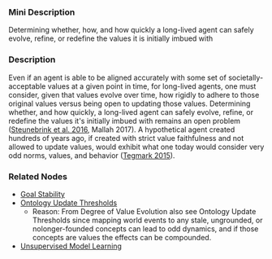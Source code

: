 ### Mini Description

Determining whether, how, and how quickly a long-lived agent can safely evolve, refine, or redefine the values it is initially imbued with

### Description

Even if an agent is able to be aligned accurately with some set of societally-acceptable values at a given point in time, for long-lived agents, one must consider, given that values evolve over time, how rigidly to adhere to those original values versus being open to updating those values. Determining whether, and how quickly, a long-lived agent can safely evolve, refine, or redefine the values it's initially imbued with remains an open problem ([Steunebrink et al. 2016](http://people.idsia.ch/~steunebrink/Publications/AGI16_growing_recursive_self-improvers.pdf), Mallah 2017). A hypothetical agent created hundreds of years ago, if created with strict value faithfulness and not allowed to update values, would exhibit what one today would consider very odd norms, values, and behavior ([Tegmark 2015](http://www.aaai.org/ocs/index.php/WS/AAAIW15/paper/download/10149/10138)).

### Related Nodes

- [Goal Stability](/Value_Alignment/Foundations/Consistent_Decision_Making/Goal_Stability/Goal_Stability.md)
- [Ontology Update Thresholds](/Value_Alignment/Validation/Increasing_Contextual_Awareness/Realistic_World-Models/Unsupervised_Model_Learning/Ontology_Update_Thresholds/Ontology_Update_Thresholds.md)
	- Reason: From Degree of Value Evolution also see Ontology Update Thresholds since mapping world events to any stale, ungrounded, or nolonger-founded concepts can lead to odd dynamics, and if those concepts are values the effects can be compounded.
- [Unsupervised Model Learning](/Value_Alignment/Validation/Increasing_Contextual_Awareness/Realistic_World-Models/Unsupervised_Model_Learning/Unsupervised_Model_Learning.md)
